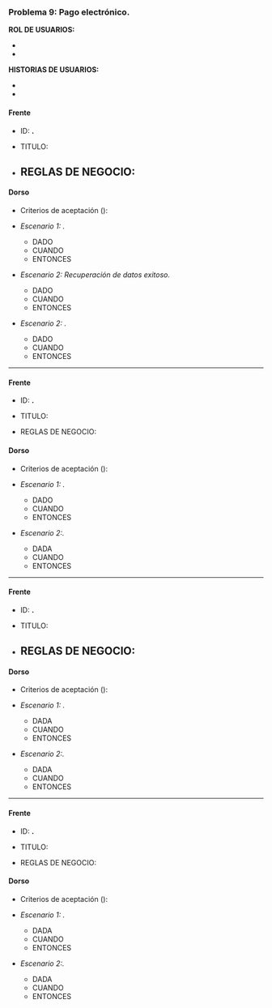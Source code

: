 ### Problema 9: Pago electrónico.

**ROL DE USUARIOS:**

- 
- 

**HISTORIAS DE USUARIOS:**

- 
- 

#### Frente
- ID: **.**

- TITULO: 

- REGLAS DE NEGOCIO: 
	- 

#### Dorso
- Criterios de aceptación ():
- _Escenario 1: ._
	- DADO 
	- CUANDO
	- ENTONCES
	
- _Escenario 2: Recuperación de datos exitoso._ 
	- DADO 
	- CUANDO
	- ENTONCES
	
- _Escenario 2: ._ 
	- DADO 
	- CUANDO
	- ENTONCES

___


#### Frente
- ID: **.**

- TITULO: 

- REGLAS DE NEGOCIO: 
	
	
#### Dorso
- Criterios de aceptación ():
- _Escenario 1: ._
	- DADO 
	- CUANDO 
	- ENTONCES
	
- _Escenario 2:._ 
	- DADA 
	- CUANDO
	- ENTONCES

___

#### Frente
- ID: **.**

- TITULO:

- REGLAS DE NEGOCIO: 
	- 

	
#### Dorso
- Criterios de aceptación ():
- _Escenario 1: ._
	- DADA 
	- CUANDO
	- ENTONCES
	
- _Escenario 2:._ 
	- DADA 
	- CUANDO
	- ENTONCES

___

#### Frente
- ID: **.**

- TITULO:

- REGLAS DE NEGOCIO: 

	
#### Dorso
- Criterios de aceptación ():
- _Escenario 1: ._
	- DADA 
	- CUANDO
	- ENTONCES
	
- _Escenario 2:._ 
	- DADA 
	- CUANDO
	- ENTONCES


